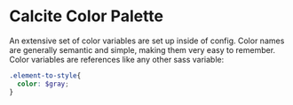 <h1 class="leader-0">Calcite Color Palette</h1>

An extensive set of color variables are set up inside of config. Color names are generally semantic and simple, making them very easy to remember. Color variables are references like any other sass variable:

```scss
.element-to-style{
  color: $gray;
}
```